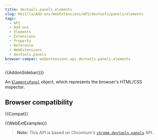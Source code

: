 ```yaml
---
title: devtools.panels.elements
slug: Mozilla/Add-ons/WebExtensions/API/devtools/panels/elements
tags:
  - API
  - Add-ons
  - Elements
  - Extensions
  - Property
  - Reference
  - WebExtensions
  - devtools.panels
browser-compat: webextensions.api.devtools.panels.elements
---
```

{{AddonSidebar()}}

An [`ElementsPanel`](/en-US/docs/Mozilla/Add-ons/WebExtensions/API/devtools/panels/ElementsPanel) object, which represents the browser's HTML/CSS inspector.

## Browser compatibility

{{Compat}}

{{WebExtExamples}}

> **Note:** This API is based on Chromium's [`chrome.devtools.panels`](https://developer.chrome.com/extensions/devtools_panels) API.
